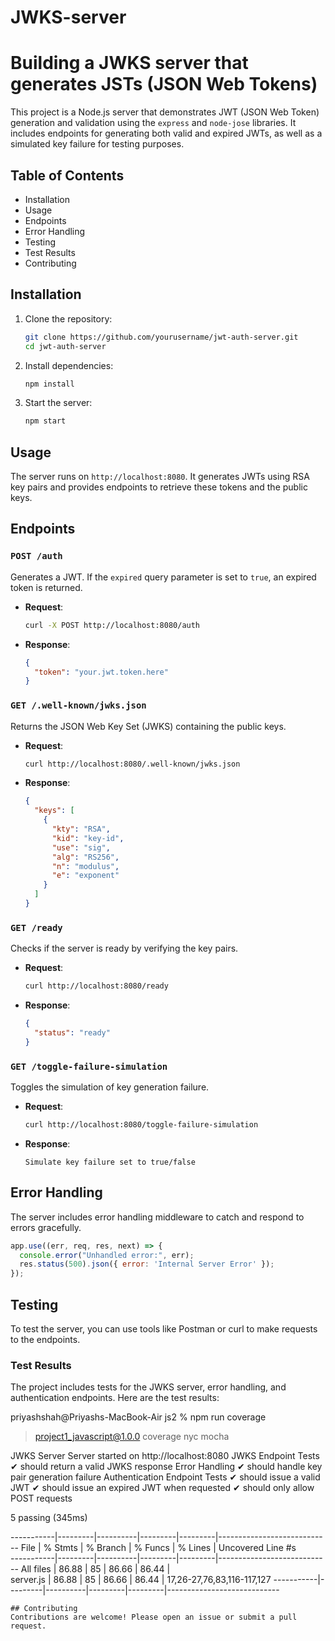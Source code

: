 # JWKS-server 
# Building a JWKS server that generates JSTs (JSON Web Tokens)
This project is a Node.js server that demonstrates JWT (JSON Web Token) generation and validation using the `express` and `node-jose` libraries. It includes endpoints for generating both valid and expired JWTs, as well as a simulated key failure for testing purposes.

## Table of Contents

- Installation
- Usage
- Endpoints
- Error Handling
- Testing
- Test Results
- Contributing

## Installation

1. Clone the repository:
    ```bash
    git clone https://github.com/yourusername/jwt-auth-server.git
    cd jwt-auth-server
    ```

2. Install dependencies:
    ```bash
    npm install
    ```

3. Start the server:
    ```bash
    npm start
    ```

## Usage

The server runs on `http://localhost:8080`. It generates JWTs using RSA key pairs and provides endpoints to retrieve these tokens and the public keys.

## Endpoints

### `POST /auth`

Generates a JWT. If the `expired` query parameter is set to `true`, an expired token is returned.

- **Request**:
    ```bash
    curl -X POST http://localhost:8080/auth
    ```

- **Response**:
    ```json
    {
      "token": "your.jwt.token.here"
    }
    ```

### `GET /.well-known/jwks.json`

Returns the JSON Web Key Set (JWKS) containing the public keys.

- **Request**:
    ```bash
    curl http://localhost:8080/.well-known/jwks.json
    ```

- **Response**:
    ```json
    {
      "keys": [
        {
          "kty": "RSA",
          "kid": "key-id",
          "use": "sig",
          "alg": "RS256",
          "n": "modulus",
          "e": "exponent"
        }
      ]
    }
    ```

### `GET /ready`

Checks if the server is ready by verifying the key pairs.

- **Request**:
    ```bash
    curl http://localhost:8080/ready
    ```

- **Response**:
    ```json
    {
      "status": "ready"
    }
    ```
### `GET /toggle-failure-simulation`

Toggles the simulation of key generation failure.

- **Request**:
    ```bash
    curl http://localhost:8080/toggle-failure-simulation
    ```

- **Response**:
    ```text
    Simulate key failure set to true/false
    ```

## Error Handling

The server includes error handling middleware to catch and respond to errors gracefully.

```javascript
app.use((err, req, res, next) => {
  console.error("Unhandled error:", err);
  res.status(500).json({ error: 'Internal Server Error' });
});
```
## Testing
To test the server, you can use tools like Postman or curl to make requests to the endpoints.

### Test Results
The project includes tests for the JWKS server, error handling, and authentication endpoints. Here are the test results:

priyashshah@Priyashs-MacBook-Air js2 % npm run coverage

> project1_javascript@1.0.0 coverage
> nyc mocha

  JWKS Server
Server started on http://localhost:8080
    JWKS Endpoint Tests
      ✔ should return a valid JWKS response
    Error Handling
      ✔ should handle key pair generation failure
    Authentication Endpoint Tests
      ✔ should issue a valid JWT
      ✔ should issue an expired JWT when requested
      ✔ should only allow POST requests

  5 passing (345ms)

-----------|---------|----------|---------|---------|----------------------------
File       | % Stmts | % Branch | % Funcs | % Lines | Uncovered Line #s          
-----------|---------|----------|---------|---------|----------------------------
All files  |   86.88 |       85 |   86.66 |   86.44 |                            
 server.js |   86.88 |       85 |   86.66 |   86.44 | 17,26-27,76,83,116-117,127 
-----------|---------|----------|---------|---------|----------------------------
```
## Contributing
Contributions are welcome! Please open an issue or submit a pull request.
